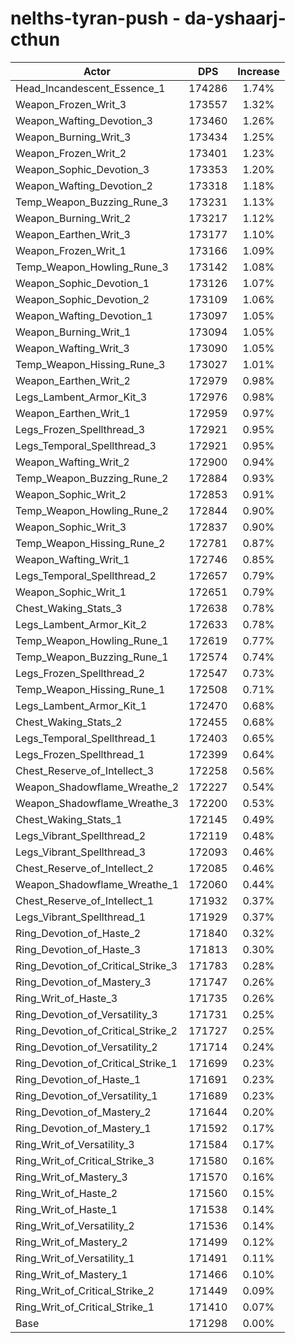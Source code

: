 # nelths-tyran-push - da-yshaarj-cthun
| Actor | DPS | Increase |
|---|:---:|:---:|
|Head_Incandescent_Essence_1|174286|1.74%|
|Weapon_Frozen_Writ_3|173557|1.32%|
|Weapon_Wafting_Devotion_3|173460|1.26%|
|Weapon_Burning_Writ_3|173434|1.25%|
|Weapon_Frozen_Writ_2|173401|1.23%|
|Weapon_Sophic_Devotion_3|173353|1.20%|
|Weapon_Wafting_Devotion_2|173318|1.18%|
|Temp_Weapon_Buzzing_Rune_3|173231|1.13%|
|Weapon_Burning_Writ_2|173217|1.12%|
|Weapon_Earthen_Writ_3|173177|1.10%|
|Weapon_Frozen_Writ_1|173166|1.09%|
|Temp_Weapon_Howling_Rune_3|173142|1.08%|
|Weapon_Sophic_Devotion_1|173126|1.07%|
|Weapon_Sophic_Devotion_2|173109|1.06%|
|Weapon_Wafting_Devotion_1|173097|1.05%|
|Weapon_Burning_Writ_1|173094|1.05%|
|Weapon_Wafting_Writ_3|173090|1.05%|
|Temp_Weapon_Hissing_Rune_3|173027|1.01%|
|Weapon_Earthen_Writ_2|172979|0.98%|
|Legs_Lambent_Armor_Kit_3|172976|0.98%|
|Weapon_Earthen_Writ_1|172959|0.97%|
|Legs_Frozen_Spellthread_3|172921|0.95%|
|Legs_Temporal_Spellthread_3|172921|0.95%|
|Weapon_Wafting_Writ_2|172900|0.94%|
|Temp_Weapon_Buzzing_Rune_2|172884|0.93%|
|Weapon_Sophic_Writ_2|172853|0.91%|
|Temp_Weapon_Howling_Rune_2|172844|0.90%|
|Weapon_Sophic_Writ_3|172837|0.90%|
|Temp_Weapon_Hissing_Rune_2|172781|0.87%|
|Weapon_Wafting_Writ_1|172746|0.85%|
|Legs_Temporal_Spellthread_2|172657|0.79%|
|Weapon_Sophic_Writ_1|172651|0.79%|
|Chest_Waking_Stats_3|172638|0.78%|
|Legs_Lambent_Armor_Kit_2|172633|0.78%|
|Temp_Weapon_Howling_Rune_1|172619|0.77%|
|Temp_Weapon_Buzzing_Rune_1|172574|0.74%|
|Legs_Frozen_Spellthread_2|172547|0.73%|
|Temp_Weapon_Hissing_Rune_1|172508|0.71%|
|Legs_Lambent_Armor_Kit_1|172470|0.68%|
|Chest_Waking_Stats_2|172455|0.68%|
|Legs_Temporal_Spellthread_1|172403|0.65%|
|Legs_Frozen_Spellthread_1|172399|0.64%|
|Chest_Reserve_of_Intellect_3|172258|0.56%|
|Weapon_Shadowflame_Wreathe_2|172227|0.54%|
|Weapon_Shadowflame_Wreathe_3|172200|0.53%|
|Chest_Waking_Stats_1|172145|0.49%|
|Legs_Vibrant_Spellthread_2|172119|0.48%|
|Legs_Vibrant_Spellthread_3|172093|0.46%|
|Chest_Reserve_of_Intellect_2|172085|0.46%|
|Weapon_Shadowflame_Wreathe_1|172060|0.44%|
|Chest_Reserve_of_Intellect_1|171932|0.37%|
|Legs_Vibrant_Spellthread_1|171929|0.37%|
|Ring_Devotion_of_Haste_2|171840|0.32%|
|Ring_Devotion_of_Haste_3|171813|0.30%|
|Ring_Devotion_of_Critical_Strike_3|171783|0.28%|
|Ring_Devotion_of_Mastery_3|171747|0.26%|
|Ring_Writ_of_Haste_3|171735|0.26%|
|Ring_Devotion_of_Versatility_3|171731|0.25%|
|Ring_Devotion_of_Critical_Strike_2|171727|0.25%|
|Ring_Devotion_of_Versatility_2|171714|0.24%|
|Ring_Devotion_of_Critical_Strike_1|171699|0.23%|
|Ring_Devotion_of_Haste_1|171691|0.23%|
|Ring_Devotion_of_Versatility_1|171689|0.23%|
|Ring_Devotion_of_Mastery_2|171644|0.20%|
|Ring_Devotion_of_Mastery_1|171592|0.17%|
|Ring_Writ_of_Versatility_3|171584|0.17%|
|Ring_Writ_of_Critical_Strike_3|171580|0.16%|
|Ring_Writ_of_Mastery_3|171570|0.16%|
|Ring_Writ_of_Haste_2|171560|0.15%|
|Ring_Writ_of_Haste_1|171538|0.14%|
|Ring_Writ_of_Versatility_2|171536|0.14%|
|Ring_Writ_of_Mastery_2|171499|0.12%|
|Ring_Writ_of_Versatility_1|171491|0.11%|
|Ring_Writ_of_Mastery_1|171466|0.10%|
|Ring_Writ_of_Critical_Strike_2|171449|0.09%|
|Ring_Writ_of_Critical_Strike_1|171410|0.07%|
|Base|171298|0.00%|
